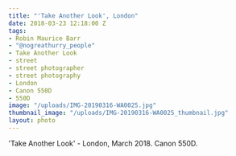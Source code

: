 ```yaml
---
title: "'Take Another Look', London"
date: 2018-03-23 12:18:00 Z
tags:
- Robin Maurice Barr
- "@nogreathurry_people"
- Take Another Look
- street
- street photographer
- street photography
- London
- Canon 550D
- 550D
image: "/uploads/IMG-20190316-WA0025.jpg"
thumbnail_image: "/uploads/IMG-20190316-WA0025_thumbnail.jpg"
layout: photo
---
```


'Take Another Look' - London, March 2018. Canon 550D.